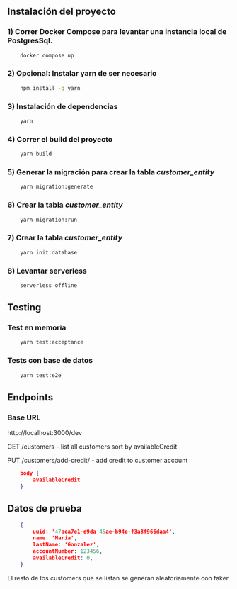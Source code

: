 ## Instalación del proyecto

### 1) Correr Docker Compose para levantar una instancia local de PostgresSql.

``` bash
    docker compose up
```

### 2) Opcional: Instalar yarn de ser necesario

``` bash
    npm install -g yarn
```

### 3) Instalación de dependencias

``` bash
    yarn
```

### 4) Correr el build del proyecto

``` bash
    yarn build
```

### 5) Generar la migración para crear la tabla *customer_entity*

``` bash
    yarn migration:generate
```

### 6) Crear la tabla *customer_entity*

``` bash
    yarn migration:run
```

### 7) Crear la tabla *customer_entity*

``` bash
    yarn init:database
```

### 8) Levantar serverless

``` bash
    serverless offline
```

## Testing

### Test en memoria

``` bash
    yarn test:acceptance
```

### Tests con base de datos

``` bash
    yarn test:e2e
```

## Endpoints

### Base URL

http://localhost:3000/dev

GET /customers - list all customers sort by availableCredit

PUT /customers/add-credit/<uuid> - add credit to customer account

``` json
    body {
        availableCredit
    }
```

## Datos de prueba

``` json
    {
        uuid: '47aea7e1-d9da-45ae-b94e-f3a8f966daa4',
        name: 'María',
        lastName: 'Gonzalez',
        accountNumber: 123456,
        availableCredit: 0,
    }
```

El resto de los customers que se listan se generan aleatoriamente con faker.
